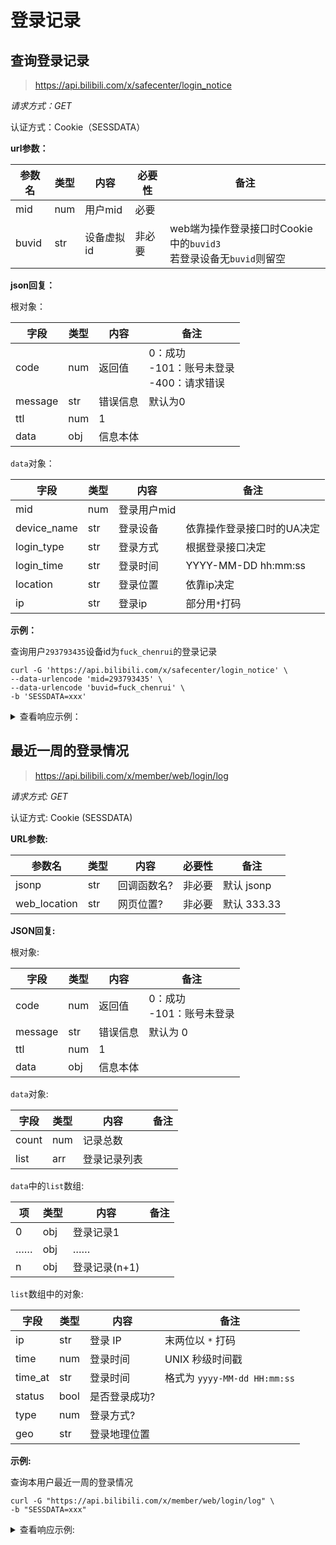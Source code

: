 # 登录记录

## 查询登录记录

> https://api.bilibili.com/x/safecenter/login_notice

*请求方式：GET*

认证方式：Cookie（SESSDATA）

**url参数：**

| 参数名 | 类型 | 内容       | 必要性 | 备注                                                         |
| ------ | ---- | ---------- | ------ | ------------------------------------------------------------ |
| mid    | num  | 用户mid    | 必要   |                                                              |
| buvid  | str  | 设备虚拟id | 非必要 | web端为操作登录接口时Cookie中的`buvid3`<br />若登录设备无`buvid`则留空 |

**json回复：**

根对象：

| 字段    | 类型 | 内容     | 备注                        |
| ------- | ---- | -------- | --------------------------- |
| code    | num  | 返回值   | 0：成功<br />-101：账号未登录<br />-400：请求错误 |
| message | str  | 错误信息 | 默认为0                     |
| ttl     | num  | 1        |                             |
| data    | obj  | 信息本体 |                             |

`data`对象：

| 字段        | 类型 | 内容        | 备注                       |
| ----------- | ---- | ----------- | -------------------------- |
| mid         | num  | 登录用户mid |                            |
| device_name | str  | 登录设备    | 依靠操作登录接口时的UA决定 |
| login_type  | str  | 登录方式    | 根据登录接口决定           |
| login_time  | str  | 登录时间    | YYYY-MM-DD hh:mm:ss        |
| location    | str  | 登录位置    | 依靠ip决定                 |
| ip          | str  | 登录ip      | 部分用`*`打码              |

**示例：**

查询用户`293793435`设备id为`fuck_chenrui`的登录记录

```shell
curl -G 'https://api.bilibili.com/x/safecenter/login_notice' \
--data-urlencode 'mid=293793435' \
--data-urlencode 'buvid=fuck_chenrui' \
-b 'SESSDATA=xxx'
```

<details>
<summary>查看响应示例：</summary>

```json
{
    "code": 0,
    "message": "0",
    "ttl": 1,
    "data": {
        "mid": 293793435,
        "device_name": "Chrome浏览器",
        "login_type": "扫码登录",
        "login_time": "2020-10-02 22:42:38",
        "location": "中国陕西渭南",
        "ip": "36.40.***.**"
    }
}
```

</details>

## 最近一周的登录情况

> https://api.bilibili.com/x/member/web/login/log

*请求方式: GET*

认证方式: Cookie (SESSDATA)

**URL参数:**

| 参数名 | 类型 | 内容       | 必要性 | 备注     |
| ------ | ---- | ---------- | ------ | -------- |
| jsonp | str | 回调函数名? | 非必要 | 默认 jsonp |
| web_location | str | 网页位置? | 非必要 | 默认 333.33 |

**JSON回复:**

根对象:

| 字段    | 类型 | 内容     | 备注            |
| ------- | ---- | -------- | --------- |
| code    | num  | 返回值   | 0：成功<br />-101：账号未登录 |
| message | str  | 错误信息 | 默认为 0       |
| ttl     | num  | 1        |             |
| data    | obj  | 信息本体 |             |

`data`对象:

| 字段     | 类型 | 内容         | 备注    |
| -------- | ---- | ------------ | ----- |
| count    | num  | 记录总数     |       |
| list     | arr  | 登录记录列表 |       |

`data`中的`list`数组:

| 项   | 类型 | 内容           | 备注  |
| ---- | ---- | -------------- | ---- |
| 0    | obj  | 登录记录1      |      |
| ……   | obj  | ……            |      |
| n    | obj  | 登录记录(n+1) |      |

`list`数组中的对象:

| 字段     | 类型 | 内容           | 备注  |
| -------- | ---- | -------------- | ---- |
| ip       | str  | 登录 IP         | 末两位以 `*` 打码 |
| time     | num  | 登录时间     | UNIX 秒级时间戳 |
| time_at  | str  | 登录时间     | 格式为 `yyyy-MM-dd HH:mm:ss` |
| status   | bool | 是否登录成功? |      |
| type     | num  | 登录方式?      |      |
| geo      | str  | 登录地理位置   |      |

**示例:**

查询本用户最近一周的登录情况

```shell
curl -G "https://api.bilibili.com/x/member/web/login/log" \
-b "SESSDATA=xxx"
```

<details>
<summary>查看响应示例:</summary>

```json
{
  "code": 0,
  "message": "0",
  "ttl": 1,
  "data": {
    "count": 14,
    "list": [
      {
        "ip": "108.181.*.*",
        "time": 1722036741,
        "time_at": "2024-07-27 07:32:21",
        "status": true,
        "type": 0,
        "geo": "美国加利福尼亚州洛杉矶telus.com"
      },
      {
        "ip": "104.28.*.*",
        "time": 1722040653,
        "time_at": "2024-07-27 08:37:33",
        "status": true,
        "type": 0,
        "geo": "巴西"
      },
      {
        "ip": "104.28.*.*",
        "time": 1721950332,
        "time_at": "2024-07-26 07:32:12",
        "status": true,
        "type": 0,
        "geo": "新加坡cloudflare.com"
      },
      {
        "ip": "104.28.*.*",
        "time": 1721964627,
        "time_at": "2024-07-26 11:30:27",
        "status": true,
        "type": 0,
        "geo": "美国弗吉尼亚州雷斯顿cloudflare.com"
      },
      {
        "ip": "143.92.*.*",
        "time": 1721861861,
        "time_at": "2024-07-25 06:57:41",
        "status": true,
        "type": 0,
        "geo": "中国香港特别行政区"
      },
      {
        "ip": "143.92.*.*",
        "time": 1721861855,
        "time_at": "2024-07-25 06:57:35",
        "status": true,
        "type": 0,
        "geo": "中国香港特别行政区"
      },
      {
        "ip": "104.28.*.*",
        "time": 1721709514,
        "time_at": "2024-07-23 12:38:34",
        "status": true,
        "type": 0,
        "geo": "日本千叶县成田市cloudflare.com"
      },
      {
        "ip": "104.28.*.*",
        "time": 1721709618,
        "time_at": "2024-07-23 12:40:18",
        "status": true,
        "type": 0,
        "geo": "日本千叶县成田市cloudflare.com"
      },
      {
        "ip": "143.92.*.*",
        "time": 1721636125,
        "time_at": "2024-07-22 16:15:25",
        "status": true,
        "type": 0,
        "geo": "中国香港特别行政区"
      },
      {
        "ip": "143.92.*.*",
        "time": 1721636111,
        "time_at": "2024-07-22 16:15:11",
        "status": true,
        "type": 0,
        "geo": "中国香港特别行政区"
      },
      {
        "ip": "104.28.*.*",
        "time": 1721539870,
        "time_at": "2024-07-21 13:31:10",
        "status": true,
        "type": 0,
        "geo": "美国加利福尼亚州东洛杉矶cloudflare.com"
      },
      {
        "ip": "104.28.*.*",
        "time": 1721539965,
        "time_at": "2024-07-21 13:32:45",
        "status": true,
        "type": 0,
        "geo": "美国加利福尼亚州东洛杉矶cloudflare.com"
      },
      {
        "ip": "42.2.*.*",
        "time": 1721477962,
        "time_at": "2024-07-20 20:19:22",
        "status": true,
        "type": 0,
        "geo": "中国香港特别行政区pccw.com"
      },
      {
        "ip": "42.2.*.*",
        "time": 1721477960,
        "time_at": "2024-07-20 20:19:20",
        "status": true,
        "type": 0,
        "geo": "中国香港特别行政区pccw.com"
      }
    ]
  }
}
```

</details>
